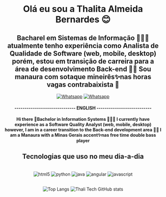 <div style="display: inline_block" align="center"> <br/>

# Olá eu sou a Thalita Almeida Bernardes 😊

## Bacharel em Sistemas de Informação 👩🏽‍🎓 atualmente tenho experiência como Analista de Qualidade de Software (web, mobile, desktop) porém, estou em transição de carreira para a área de desenvolvimento Back-end 👩‍💻 Sou manaura com sotaque mineirês✨nas horas vagas contrabaixista 🎵


[![Whatsapp](https://img.shields.io/badge/WhatsApp-25D366?style=for-the-badge&logo=whatsapp&logoColor=white)](https://wa.me//5519996398404?text=Venho%20atrav%C3%A9s%20do%20seu%20perfil%20github)  [![Whatsapp](https://img.shields.io/badge/Gmail-D14836?style=for-the-badge&logo=gmail&logoColor=white)](mailto:thalita.amd.slv@gmail.com)


#### ------------------------------ ENGLISH ---------------------------

#### Hi there 👋Bachelor in Information Systems 👩🏽‍🎓 I currently have experience as a Software Quality Analyst (web, mobile, desktop) however, I am in a career transition to the Back-end development area 👩‍💻 I am a Manaura with a Minas Gerais accent✨nas free time double bass player



## Tecnologias que uso no meu dia-a-dia

<div style="display: inline_block"> <br/>
<img align="center" alt="html5" src="https://img.shields.io/badge/HTML5-E34F26?style=for-the-badge&logo=html5&logoColor=white" />
<img align="center" alt="python" src="https://img.shields.io/badge/Python-14354C?style=for-the-badge&logo=python&logoColor=white" />
<img align="center" alt="java" src="https://img.shields.io/badge/Java-ED8B00?style=for-the-badge&logo=openjdk&logoColor=white" />
<img align="center" alt="angular" src="https://img.shields.io/badge/Angular-DD0031?style=for-the-badge&logo=angular&logoColor=white" />
<img align="center" alt="javascript" src="https://img.shields.io/badge/JavaScript-323330?style=for-the-badge&logo=javascript&logoColor=F7DF1E" />
</div> <br/>     

![Top Langs](https://github-readme-stats.vercel.app/api/top-langs/?username=thalitech&langs_count=8&theme=radical)  ![Thali Tech GitHub stats](https://github-readme-stats.vercel.app/api?username=thalitech&show_icons=true&theme=radical)

</div>

